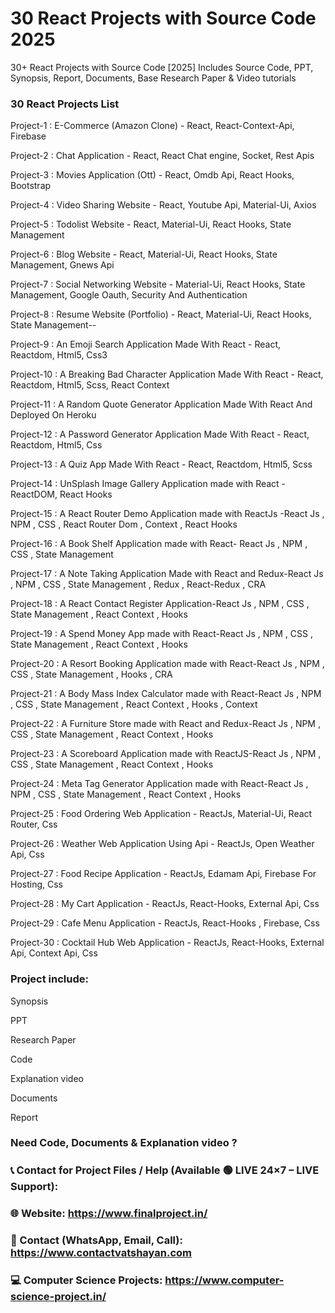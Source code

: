 # 30 React Projects with Source Code 2025
30+ React Projects with Source Code [2025] Includes Source Code, PPT, Synopsis, Report, Documents, Base Research Paper &amp; Video tutorials

### 30 React Projects List 

Project-1 : E-Commerce (Amazon Clone) - React, React-Context-Api, Firebase

Project-2 : Chat Application - React, React Chat engine, Socket, Rest Apis

Project-3 : Movies Application (Ott) - React, Omdb Api, React Hooks, Bootstrap

Project-4 : Video Sharing Website - React, Youtube Api, Material-Ui, Axios

Project-5 : Todolist Website - React, Material-Ui, React Hooks, State Management

Project-6 : Blog Website - React, Material-Ui, React Hooks, State Management, Gnews Api

Project-7 : Social Networking Website - Material-Ui, React Hooks, State Management, Google Oauth, Security And Authentication

Project-8 : Resume Website (Portfolio) - React, Material-Ui, React Hooks, State Management--

Project-9 : An Emoji Search Application Made With React - React, Reactdom, Html5, Css3

Project-10 : A Breaking Bad Character Application Made With React - React, Reactdom, Html5, Scss, React Context

Project-11 : A Random Quote Generator Application Made With React And Deployed On Heroku

Project-12 : A Password Generator Application Made With React - React, Reactdom, Html5, Css

Project-13 : A Quiz App Made With React - React, Reactdom, Html5, Scss

Project-14 : UnSplash Image Gallery Application made with React -ReactDOM, React Hooks

Project-15 : A React Router Demo Application made with ReactJs -React Js , NPM , CSS , React Router Dom , Context , React Hooks

Project-16 : A Book Shelf Application made with React- React Js , NPM , CSS , State Management

Project-17 : A Note Taking Application Made with React and Redux-React Js , NPM , CSS , State Management , Redux , React-Redux , CRA

Project-18 : A React Contact Register Application-React Js , NPM , CSS , State Management , React Context , Hooks

Project-19 : A Spend Money App made with React-React Js , NPM , CSS , State Management , React Context , Hooks

Project-20 : A Resort Booking Application made with React-React Js , NPM , CSS , State Management , Hooks , CRA

Project-21 : A Body Mass Index Calculator made with React-React Js , NPM , CSS , State Management , React Context , Hooks , Context

Project-22 : A Furniture Store made with React and Redux-React Js , NPM , CSS , State Management , React Context , Hooks

Project-23 : A Scoreboard Application made with ReactJS-React Js , NPM , CSS , State Management , React Context , Hooks

Project-24 : Meta Tag Generator Application made with React-React Js , NPM , CSS , State Management , React Context , Hooks

Project-25 : Food Ordering Web Application - ReactJs, Material-Ui, React Router, Css

Project-26 : Weather Web Application Using Api - ReactJs, Open Weather Api, Css

Project-27 : Food Recipe Application - ReactJs, Edamam Api, Firebase For Hosting, Css

Project-28 : My Cart Application - ReactJs, React-Hooks, External Api, Css

Project-29 : Cafe Menu Application - ReactJs, React-Hooks , Firebase, Css

Project-30 : Cocktail Hub Web Application - ReactJs, React-Hooks, External Api, Context Api, Css

### Project include:
Synopsis

PPT

Research Paper

Code

Explanation video

Documents

Report

### Need Code, Documents & Explanation video ? 

### 📞 Contact for Project Files / Help (Available 🟢 LIVE 24×7 – LIVE Support):

### 🌐 Website: https://www.finalproject.in/

### 📲 Contact (WhatsApp, Email, Call): https://www.contactvatshayan.com

### 💻 Computer Science Projects: https://www.computer-science-project.in/
